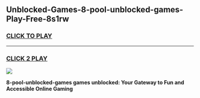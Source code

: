 
## Unblocked-Games-8-pool-unblocked-games-Play-Free-8s1rw
<h3>
<a href="https://premium76.site?title=8-pool-unblocked-games&ref=23A">CLICK TO PLAY</a></h3>
<hr>

<h3>
<a href="https://premium76.site?title=8-pool-unblocked-games&ref=23A">CLICK 2 PLAY</a>
  
</h3>

<a href="https://premium76.site?title=8-pool-unblocked-games&ref=23A"><img src="https://clearcache.store/games.png"></a>


**8-pool-unblocked-games games unblocked: Your Gateway to Fun and Accessible Online Gaming**
